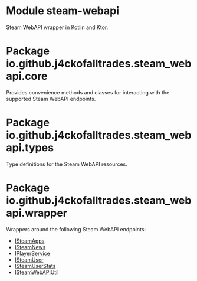 # Module steam-webapi

Steam WebAPI wrapper in Kotlin and Ktor.

# Package io.github.j4ckofalltrades.steam_webapi.core

Provides convenience methods and classes for interacting with the supported Steam WebAPI endpoints. 

# Package io.github.j4ckofalltrades.steam_webapi.types

Type definitions for the Steam WebAPI resources.

# Package io.github.j4ckofalltrades.steam_webapi.wrapper

Wrappers around the following Steam WebAPI endpoints:

- [ISteamApps](https://partner.steamgames.com/doc/webapi/ISteamApps)
- [ISteamNews](https://partner.steamgames.com/doc/webapi/ISteamNews)
- [IPlayerService](https://partner.steamgames.com/doc/webapi/IPlayerService)
- [ISteamUser](https://partner.steamgames.com/doc/webapi/ISteamUser)
- [ISteamUserStats](https://partner.steamgames.com/doc/webapi/ISteamUserStats)
- [ISteamWebAPIUtil](https://partner.steamgames.com/doc/webapi/ISteamWebAPIUtil)
